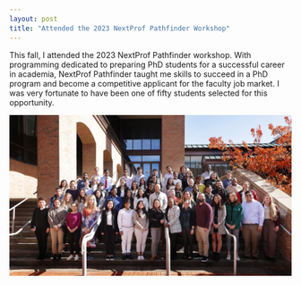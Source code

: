 ```yaml
---
layout: post
title: "Attended the 2023 NextProf Pathfinder Workshop"
---
```


This fall, I attended the 2023 NextProf Pathfinder workshop. With programming dedicated to preparing PhD students for a successful career in academia, NextProf Pathfinder taught me skills to succeed in a PhD program and become a competitive applicant for the faculty job market. I was very fortunate to have been one of fifty students selected for this opportunity.

![2023 NextProf Pathfinder workshop participants](nextprof.jpeg) 

  
